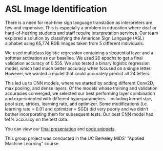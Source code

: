 # ASL Image Identification

There is a need for real-time sign language translation as interpreters are few and expensive. This is especially a problem in education where deaf or hard-of-hearing students and staff require interpretation services. Our team explored a solution by classifying the American Sign Language (ASL) alphabet using 65,774 RGB images taken from 5 different individuals. 

We used multiclass logistic regression containing a sequential layer and a softmax activation as our baseline. We used 20 epochs to get a final validation accuracy of 0.555. We also tested a binary logistic regression model, which had much better accuracy when focused on a single letter. However, we wanted a model that could accurately predict all 24 letters.

This led us to CNN models, where we started by adding different Conv2D, max pooling, and dense layers. Of the models whose training and validation accuracies converged, we selected our best performing layer combination and experimented with different hyperparameters - including kernel size, pool size, strides, learning rate, and optimizer. Some modifications (i.e. learning rate = 0.01 and optimizer = SGD) did very poorly and we didn’t bother incorporating them for subsequent tests. Our best CNN model had 94% accuracy on the test data.

You can view our [final presentation](https://github.com/haschuele/ASLImageID/blob/main/SignOn%20Final%20Presentation.pptx.pdf) and [code snippets](https://github.com/haschuele/ASLImageID/blob/main/Code%20Snippets.md).

This group project was conducted in the UC Berkeley MIDS' "Applied Machine Learning" course.

